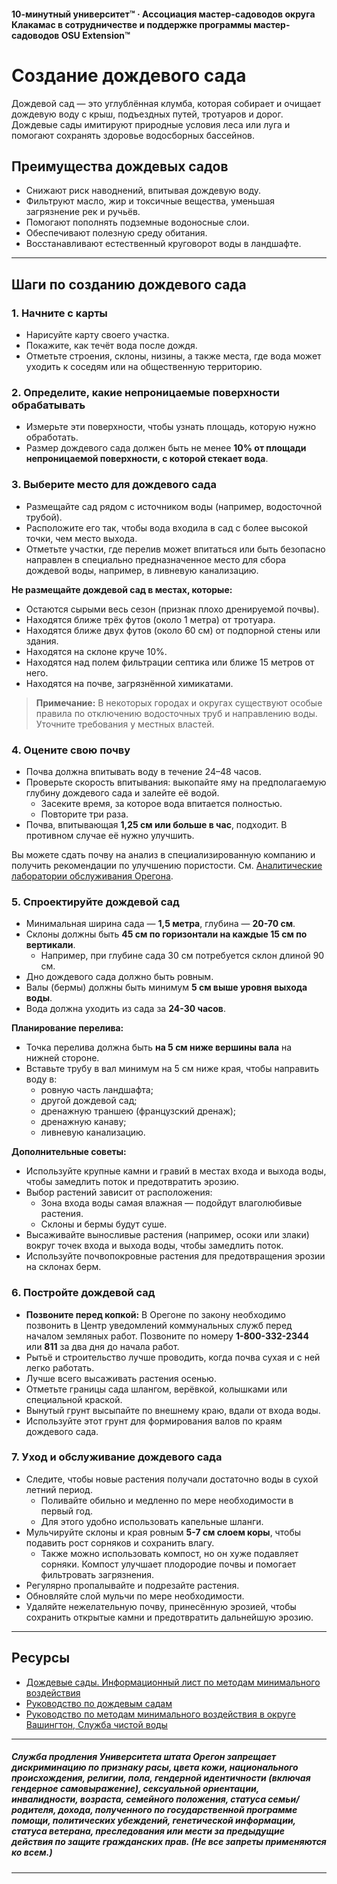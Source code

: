 #### 10-минутный университет™ · Ассоциация мастер-садоводов округа Клакамас в сотрудничестве и поддержке программы мастер-садоводов OSU Extension™

# Создание дождевого сада

Дождевой сад — это углублённая клумба, которая собирает и очищает дождевую воду с крыш, подъездных путей, тротуаров и дорог. Дождевые сады имитируют природные условия леса или луга и помогают сохранять здоровье водосборных бассейнов.

## Преимущества дождевых садов

- Снижают риск наводнений, впитывая дождевую воду.
- Фильтруют масло, жир и токсичные вещества, уменьшая загрязнение рек и ручьёв.
- Помогают пополнять подземные водоносные слои.
- Обеспечивают полезную среду обитания.
- Восстанавливают естественный круговорот воды в ландшафте.

---

## Шаги по созданию дождевого сада

### 1. Начните с карты

- Нарисуйте карту своего участка.
- Покажите, как течёт вода после дождя.
- Отметьте строения, склоны, низины, а также места, где вода может уходить к соседям или на общественную территорию.

### 2. Определите, какие непроницаемые поверхности обрабатывать

- Измерьте эти поверхности, чтобы узнать площадь, которую нужно обработать.
- Размер дождевого сада должен быть не менее **10% от площади непроницаемой поверхности, с которой стекает вода**.

### 3. Выберите место для дождевого сада

- Размещайте сад рядом с источником воды (например, водосточной трубой).
- Расположите его так, чтобы вода входила в сад с более высокой точки, чем место выхода.
- Отметьте участки, где перелив может впитаться или быть безопасно направлен в специально предназначенное место для сбора дождевой воды, например, в ливневую канализацию.

**Не размещайте дождевой сад в местах, которые:**

- Остаются сырыми весь сезон (признак плохо дренируемой почвы).
- Находятся ближе трёх футов (около 1 метра) от тротуара.
- Находятся ближе двух футов (около 60 см) от подпорной стены или здания.
- Находятся на склоне круче 10%.
- Находятся над полем фильтрации септика или ближе 15 метров от него.
- Находятся на почве, загрязнённой химикатами.

> **Примечание:** В некоторых городах и округах существуют особые правила по отключению водосточных труб и направлению воды. Уточните требования у местных властей.

### 4. Оцените свою почву

- Почва должна впитывать воду в течение 24–48 часов.
- Проверьте скорость впитывания: выкопайте яму на предполагаемую глубину дождевого сада и залейте её водой.
  - Засеките время, за которое вода впитается полностью.
  - Повторите три раза.
- Почва, впитывающая **1,25 см или больше в час**, подходит. В противном случае её нужно улучшить.

Вы можете сдать почву на анализ в специализированную компанию и получить рекомендации по улучшению пористости. См. [Аналитические лаборатории обслуживания Орегона](https://catalog.extension.oregonstate.edu/sites/catalog/files/project/pdf/em8677.pdf).

### 5. Спроектируйте дождевой сад

- Минимальная ширина сада — **1,5 метра**, глубина — **20-70 см**.
- Склоны должны быть **45 см по горизонтали на каждые 15 см по вертикали**.
  - Например, при глубине сада 30 см потребуется склон длиной 90 см.
- Дно дождевого сада должно быть ровным.
- Валы (бермы) должны быть минимум **5 см выше уровня выхода воды**.
- Вода должна уходить из сада за **24-30 часов**.

**Планирование перелива:**

- Точка перелива должна быть **на 5 см ниже вершины вала** на нижней стороне.
- Вставьте трубу в вал минимум на 5 см ниже края, чтобы направить воду в:
  - ровную часть ландшафта;
  - другой дождевой сад;
  - дренажную траншею (французский дренаж);
  - дренажную канаву;
  - ливневую канализацию.

**Дополнительные советы:**

- Используйте крупные камни и гравий в местах входа и выхода воды, чтобы замедлить поток и предотвратить эрозию.
- Выбор растений зависит от расположения:
  - Зона входа воды самая влажная — подойдут влаголюбивые растения.
  - Склоны и бермы будут суше.
- Высаживайте выносливые растения (например, осоки или злаки) вокруг точек входа и выхода воды, чтобы замедлить поток.
- Используйте почвопокровные растения для предотвращения эрозии на склонах берм.

### 6. Постройте дождевой сад

- **Позвоните перед копкой:** В Орегоне по закону необходимо позвонить в Центр уведомлений коммунальных служб перед началом земляных работ. Позвоните по номеру **1-800-332-2344** или **811** за два дня до начала работ.
- Рытьё и строительство лучше проводить, когда почва сухая и с ней легко работать.
- Лучше всего высаживать растения осенью.
- Отметьте границы сада шлангом, верёвкой, колышками или специальной краской.
- Вынутый грунт высыпайте по внешнему краю, вдали от входа воды.
- Используйте этот грунт для формирования валов по краям дождевого сада.

### 7. Уход и обслуживание дождевого сада

- Следите, чтобы новые растения получали достаточно воды в сухой летний период.
  - Поливайте обильно и медленно по мере необходимости в первый год.
  - Для этого удобно использовать капельные шланги.
- Мульчируйте склоны и края ровным **5-7 см слоем коры**, чтобы подавить рост сорняков и сохранить влагу.
  - Также можно использовать компост, но он хуже подавляет сорняки. Компост улучшает плодородие почвы и помогает фильтровать загрязнения.
- Регулярно пропалывайте и подрезайте растения.
- Обновляйте слой мульчи по мере необходимости.
- Удаляйте нежелательную почву, принесённую эрозией, чтобы сохранить открытые камни и предотвратить дальнейшую эрозию.

---

## Ресурсы

- [Дождевые сады. Информационный лист по методам минимального воздействия](https://catalog.extension.oregonstate.edu/sites/catalog/files/project/pdf/em9207.pdf)
- [Руководство по дождевым садам](https://seagrant.oregonstate.edu/sgpubs/oregon-rain-garden-guide)
- [Руководство по методам минимального воздействия в округе Вашингтон, Служба чистой воды](https://cleanwaterservices.org/development/dnc/lida/)

---

##### Служба продления Университета штата Орегон запрещает дискриминацию по признаку расы, цвета кожи, национального происхождения, религии, пола, гендерной идентичности (включая гендерное самовыражение), сексуальной ориентации, инвалидности, возраста, семейного положения, статуса семьи/родителя, дохода, полученного по государственной программе помощи, политических убеждений, генетической информации, статуса ветерана, преследования или мести за предыдущие действия по защите гражданских прав. (Не все запреты применяются ко всем.)  
---